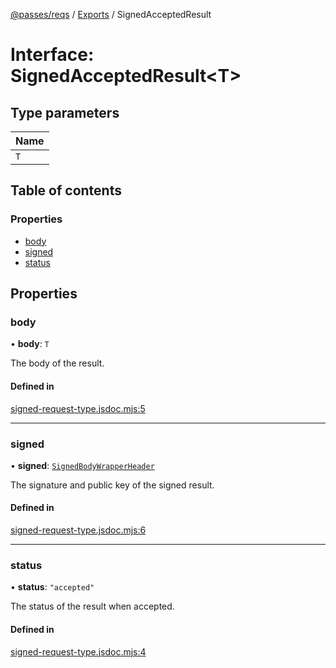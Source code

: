 [@passes/reqs](../README.md) / [Exports](../modules.md) / SignedAcceptedResult

# Interface: SignedAcceptedResult\<T\>

## Type parameters

| Name |
| :------ |
| `T` |

## Table of contents

### Properties

- [body](SignedAcceptedResult.md#body)
- [signed](SignedAcceptedResult.md#signed)
- [status](SignedAcceptedResult.md#status)

## Properties

### body

• **body**: `T`

The body of the result.

#### Defined in

[signed-request-type.jsdoc.mjs:5](https://github.com/passes-org/passes/blob/d0f7a6f/packages/reqs/src/signed-request-type.jsdoc.mjs#L5)

___

### signed

• **signed**: [`SignedBodyWrapperHeader`](SignedBodyWrapperHeader.md)

The signature and public key of the signed result.

#### Defined in

[signed-request-type.jsdoc.mjs:6](https://github.com/passes-org/passes/blob/d0f7a6f/packages/reqs/src/signed-request-type.jsdoc.mjs#L6)

___

### status

• **status**: ``"accepted"``

The status of the result when accepted.

#### Defined in

[signed-request-type.jsdoc.mjs:4](https://github.com/passes-org/passes/blob/d0f7a6f/packages/reqs/src/signed-request-type.jsdoc.mjs#L4)

